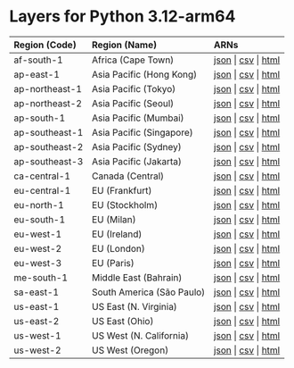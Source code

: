 # Layers for Python 3.12-arm64


| Region (Code) | Region (Name)| ARNs|
| :------------- |:--------|:--------|
| af-south-1 |Africa (Cape Town)| [json](https://api.klayers.cloud/api/v2/p3.12-arm64/layers/latest/af-south-1/json) \| [csv](https://api.klayers.cloud/api/v2/p3.12-arm64/layers/latest/af-south-1/csv) \| [html](https://api.klayers.cloud/api/v2/p3.12-arm64/layers/latest/af-south-1/html)|
| ap-east-1 | Asia Pacific (Hong Kong)| [json](https://api.klayers.cloud/api/v2/p3.12-arm64/layers/latest/ap-east-1/json) \| [csv](https://api.klayers.cloud/api/v2/p3.12-arm64/layers/latest/ap-east-1/csv) \| [html](https://api.klayers.cloud/api/v2/p3.12-arm64/layers/latest/ap-east-1/html)|
| ap-northeast-1 |Asia Pacific (Tokyo)| [json](https://api.klayers.cloud/api/v2/p3.12-arm64/layers/latest/ap-northeast-1/json) \| [csv](https://api.klayers.cloud/api/v2/p3.12-arm64/layers/latest/ap-northeast-1/csv) \| [html](https://api.klayers.cloud/api/v2/p3.12-arm64/layers/latest/ap-northeast-1/html)|
| ap-northeast-2 |Asia Pacific (Seoul)| [json](https://api.klayers.cloud/api/v2/p3.12-arm64/layers/latest/ap-northeast-2/json) \| [csv](https://api.klayers.cloud/api/v2/p3.12-arm64/layers/latest/ap-northeast-2/csv) \| [html](https://api.klayers.cloud/api/v2/p3.12-arm64/layers/latest/ap-northeast-2/html)|
| ap-south-1 |Asia Pacific (Mumbai)| [json](https://api.klayers.cloud/api/v2/p3.12-arm64/layers/latest/ap-south-1/json) \| [csv](https://api.klayers.cloud/api/v2/p3.12-arm64/layers/latest/ap-south-1/csv) \| [html](https://api.klayers.cloud/api/v2/p3.12-arm64/layers/latest/ap-south-1/html)|
| ap-southeast-1 |Asia Pacific (Singapore)| [json](https://api.klayers.cloud/api/v2/p3.12-arm64/layers/latest/ap-southeast-1/json) \| [csv](https://api.klayers.cloud/api/v2/p3.12-arm64/layers/latest/ap-southeast-1/csv) \| [html](https://api.klayers.cloud/api/v2/p3.12-arm64/layers/latest/ap-southeast-1/html)|
| ap-southeast-2 |Asia Pacific (Sydney)| [json](https://api.klayers.cloud/api/v2/p3.12-arm64/layers/latest/ap-southeast-2/json) \| [csv](https://api.klayers.cloud/api/v2/p3.12-arm64/layers/latest/ap-southeast-2/csv) \| [html](https://api.klayers.cloud/api/v2/p3.12-arm64/layers/latest/ap-southeast-2/html)|
| ap-southeast-3 |Asia Pacific (Jakarta)| [json](https://api.klayers.cloud/api/v2/p3.12-arm64/layers/latest/ap-southeast-3/json) \| [csv](https://api.klayers.cloud/api/v2/p3.12-arm64/layers/latest/ap-southeast-3/csv) \| [html](https://api.klayers.cloud/api/v2/p3.12-arm64/layers/latest/ap-southeast-3/html)|
| ca-central-1 |Canada (Central)| [json](https://api.klayers.cloud/api/v2/p3.12-arm64/layers/latest/ca-central-1/json) \| [csv](https://api.klayers.cloud/api/v2/p3.12-arm64/layers/latest/ca-central-1/csv) \| [html](https://api.klayers.cloud/api/v2/p3.12-arm64/layers/latest/ca-central-1/html)|
| eu-central-1 |EU (Frankfurt)| [json](https://api.klayers.cloud/api/v2/p3.12-arm64/layers/latest/eu-central-1/json) \| [csv](https://api.klayers.cloud/api/v2/p3.12-arm64/layers/latest/eu-central-1/csv) \| [html](https://api.klayers.cloud/api/v2/p3.12-arm64/layers/latest/eu-central-1/html)|
| eu-north-1 |EU (Stockholm)| [json](https://api.klayers.cloud/api/v2/p3.12-arm64/layers/latest/eu-north-1/json) \| [csv](https://api.klayers.cloud/api/v2/p3.12-arm64/layers/latest/eu-north-1/csv) \| [html](https://api.klayers.cloud/api/v2/p3.12-arm64/layers/latest/eu-north-1/html)|
| eu-south-1 |EU (Milan)| [json](https://api.klayers.cloud/api/v2/p3.12-arm64/layers/latest/eu-south-1/json) \| [csv](https://api.klayers.cloud/api/v2/p3.12-arm64/layers/latest/eu-south-1/csv) \| [html](https://api.klayers.cloud/api/v2/p3.12-arm64/layers/latest/eu-south-1/html)|
| eu-west-1 |EU (Ireland)| [json](https://api.klayers.cloud/api/v2/p3.12-arm64/layers/latest/eu-west-1/json) \| [csv](https://api.klayers.cloud/api/v2/p3.12-arm64/layers/latest/eu-west-1/csv) \| [html](https://api.klayers.cloud/api/v2/p3.12-arm64/layers/latest/eu-west-1/html)|
| eu-west-2 |EU (London)| [json](https://api.klayers.cloud/api/v2/p3.12-arm64/layers/latest/eu-west-2/json) \| [csv](https://api.klayers.cloud/api/v2/p3.12-arm64/layers/latest/eu-west-2/csv) \| [html](https://api.klayers.cloud/api/v2/p3.12-arm64/layers/latest/eu-west-2/html)|
| eu-west-3 |EU (Paris)| [json](https://api.klayers.cloud/api/v2/p3.12-arm64/layers/latest/eu-west-3/json) \| [csv](https://api.klayers.cloud/api/v2/p3.12-arm64/layers/latest/eu-west-3/csv) \| [html](https://api.klayers.cloud/api/v2/p3.12-arm64/layers/latest/eu-west-3/html)|
| me-south-1 |Middle East (Bahrain)| [json](https://api.klayers.cloud/api/v2/p3.12-arm64/layers/latest/me-south-1/json) \| [csv](https://api.klayers.cloud/api/v2/p3.12-arm64/layers/latest/me-south-1/csv) \| [html](https://api.klayers.cloud/api/v2/p3.12-arm64/layers/latest/me-south-1/html)|
| sa-east-1 |South America (São Paulo)| [json](https://api.klayers.cloud/api/v2/p3.12-arm64/layers/latest/sa-east-1/json) \| [csv](https://api.klayers.cloud/api/v2/p3.12-arm64/layers/latest/sa-east-1/csv) \| [html](https://api.klayers.cloud/api/v2/p3.12-arm64/layers/latest/sa-east-1/html)|
| us-east-1 |US East (N. Virginia)| [json](https://api.klayers.cloud/api/v2/p3.12-arm64/layers/latest/us-east-1/json) \| [csv](https://api.klayers.cloud/api/v2/p3.12-arm64/layers/latest/us-east-1/csv) \| [html](https://api.klayers.cloud/api/v2/p3.12-arm64/layers/latest/us-east-1/html)|
| us-east-2 |US East (Ohio)| [json](https://api.klayers.cloud/api/v2/p3.12-arm64/layers/latest/us-east-2/json) \| [csv](https://api.klayers.cloud/api/v2/p3.12-arm64/layers/latest/us-east-2/csv) \| [html](https://api.klayers.cloud/api/v2/p3.12-arm64/layers/latest/us-east-2/html)|
| us-west-1 |US West (N. California)| [json](https://api.klayers.cloud/api/v2/p3.12-arm64/layers/latest/us-west-1/json) \| [csv](https://api.klayers.cloud/api/v2/p3.12-arm64/layers/latest/us-west-1/csv) \| [html](https://api.klayers.cloud/api/v2/p3.12-arm64/layers/latest/us-west-1/html)|
| us-west-2 |US West (Oregon)| [json](https://api.klayers.cloud/api/v2/p3.12-arm64/layers/latest/us-west-2/json) \| [csv](https://api.klayers.cloud/api/v2/p3.12-arm64/layers/latest/us-west-2/csv) \| [html](https://api.klayers.cloud/api/v2/p3.12-arm64/layers/latest/us-west-2/html)|

